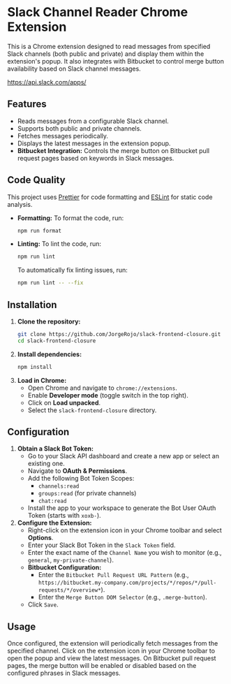 # Slack Channel Reader Chrome Extension

This is a Chrome extension designed to read messages from specified Slack channels (both public and private) and display them within the extension's popup. It also integrates with Bitbucket to control merge button availability based on Slack channel messages.

https://api.slack.com/apps/

## Features

- Reads messages from a configurable Slack channel.
- Supports both public and private channels.
- Fetches messages periodically.
- Displays the latest messages in the extension popup.
- **Bitbucket Integration:** Controls the merge button on Bitbucket pull request pages based on keywords in Slack messages.

## Code Quality

This project uses [Prettier](https://prettier.io/) for code formatting and [ESLint](https://eslint.org/) for static code analysis.

- **Formatting:**
  To format the code, run:
  ```bash
  npm run format
  ```
- **Linting:**
  To lint the code, run:
  ```bash
  npm run lint
  ```
  To automatically fix linting issues, run:
  ```bash
  npm run lint -- --fix
  ```

## Installation

1.  **Clone the repository:**
    ```bash
    git clone https://github.com/JorgeRojo/slack-frontend-closure.git
    cd slack-frontend-closure
    ```
2.  **Install dependencies:**
    ```bash
    npm install
    ```
3.  **Load in Chrome:**
    - Open Chrome and navigate to `chrome://extensions`.
    - Enable **Developer mode** (toggle switch in the top right).
    - Click on **Load unpacked**.
    - Select the `slack-frontend-closure` directory.

## Configuration

1.  **Obtain a Slack Bot Token:**
    - Go to your Slack API dashboard and create a new app or select an existing one.
    - Navigate to **OAuth & Permissions**.
    - Add the following Bot Token Scopes:
      - `channels:read`
      - `groups:read` (for private channels)
      - `chat:read`
    - Install the app to your workspace to generate the Bot User OAuth Token (starts with `xoxb-`).
2.  **Configure the Extension:**
    - Right-click on the extension icon in your Chrome toolbar and select **Options**.
    - Enter your Slack Bot Token in the `Slack Token` field.
    - Enter the exact name of the `Channel Name` you wish to monitor (e.g., `general`, `my-private-channel`).
    - **Bitbucket Configuration:**
      - Enter the `Bitbucket Pull Request URL Pattern` (e.g., `https://bitbucket.my-company.com/projects/*/repos/*/pull-requests/*/overview*`).
      - Enter the `Merge Button DOM Selector` (e.g., `.merge-button`).
    - Click `Save`.

## Usage

Once configured, the extension will periodically fetch messages from the specified channel. Click on the extension icon in your Chrome toolbar to open the popup and view the latest messages. On Bitbucket pull request pages, the merge button will be enabled or disabled based on the configured phrases in Slack messages.
